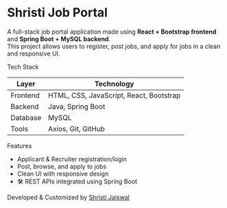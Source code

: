 # Shristi Job Portal

A full-stack job portal application made using **React + Bootstrap frontend** and **Spring Boot + MySQL backend**.  
This project allows users to register, post jobs, and apply for jobs in a clean and responsive UI.

Tech Stack

| Layer     | Technology              |
|-----------|--------------------------|
| Frontend  | HTML, CSS, JavaScript, React, Bootstrap |
| Backend   | Java, Spring Boot        |
| Database  | MySQL                    |
| Tools     | Axios, Git, GitHub       |

 Features

-  Applicant & Recruiter registration/login
-  Post, browse, and apply to jobs
-  Clean UI with responsive design
- 🛠 REST APIs integrated using Spring Boot


 Developed & Customized by [Shristi Jaiswal](https://github.com/Shristi201)
